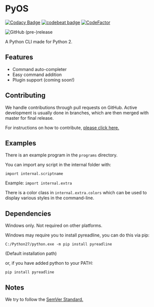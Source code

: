 # PyOS

[![Codacy Badge](https://api.codacy.com/project/badge/Grade/e3808caf3fcd469187062693a68cb95d)](https://www.codacy.com/app/CodeNet/PyOS?utm_source=github.com&amp;utm_medium=referral&amp;utm_content=Prouser123/PyOS&amp;utm_campaign=Badge_Grade)
[![codebeat badge](https://codebeat.co/badges/f326bb09-b832-4fd9-84f2-d16dd7428c79)](https://codebeat.co/projects/github-com-prouser123-pyos-master)
[![CodeFactor](https://www.codefactor.io/repository/github/prouser123/pyos/badge)](https://www.codefactor.io/repository/github/prouser123/pyos)


![GitHub (pre-)release](https://img.shields.io/github/release/Prouser123/PyOS/all.svg)


A Python CLI made for Python 2.

## Features

- Command auto-completer
- Easy command addition
- Plugin support (coming soon!)

## Contributing

We handle contributions through pull requests on GitHub. Active development is usually done in branches, which are then merged with master for final release.

 For instructions on how to contribute, [please click here.](https://github.com/Prouser123/PyOS/blob/master/CONTRIBUTING.md)

## Examples

There is an example program in the ```programs``` directory.

You can import any script in the internal folder with:

```import internal.scriptname```

Example: ```import internal.extra```

There is a color class in ```internal.extra.colors``` which can be used to display various styles in the command-line.

## Dependencies

Windows only. Not required on other platforms.

Windows may require you to install pyreadline, you can do this via pip:

```C:/Python27/python.exe -m pip install pyreadline```

(Default installation path)

or, if you have added python to your PATH:

```pip install pyreadline```

## Notes
We try to follow the [SemVer Standard.](https://semver.org/)